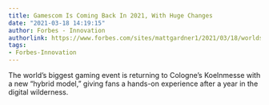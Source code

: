 ```yaml
---
title: Gamescom Is Coming Back In 2021, With Huge Changes
date: "2021-03-18 14:19:15"
author: Forbes - Innovation
authorlink: https://www.forbes.com/sites/mattgardner1/2021/03/18/worlds-biggest-gaming-event-returns-in-2021-with-huge-changes/
tags:
- Forbes-Innovation
---
```

The world’s biggest gaming event is returning to Cologne’s Koelnmesse with a new “hybrid model,” giving fans a hands-on experience after a year in the digital wilderness.